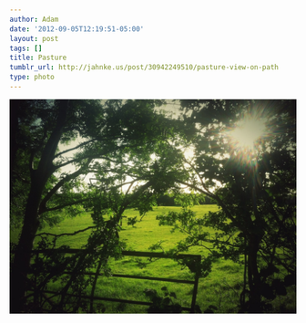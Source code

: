 ```yaml
---
author: Adam
date: '2012-09-05T12:19:51-05:00'
layout: post
tags: []
title: Pasture
tumblr_url: http://jahnke.us/post/30942249510/pasture-view-on-path
type: photo
---
```


![](/media/tumblr_m9w2x4tw0x1qga9s2o1_1280.jpg)
